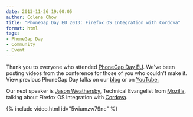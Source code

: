 ```yaml
---
date: 2013-11-26 19:00:05
author: Colene Chow
title: "PhoneGap Day EU 2013: Firefox OS Integration with Cordova"
format: html
tags:
- PhoneGap Day
- Community
- Event
---
```


Thank you to everyone who attended [PhoneGap Day EU](http://pgday.phonegap.com/eu2013). We've been posting videos from the conference for those of you who couldn't make it. View previous PhoneGap Day talks on our [blog](http://phonegap.com/blog/tag/phonegap-day/) or on [YouTube.](http://youtube.com/phonegap)

Our next speaker is [Jason Weathersby](http://twitter.com/JasonWeathersby), Technical Evangelist from [Mozilla](http://mozilla.org), talking about Firefox OS Integration with [Cordova](http://cordova.io).

{% include video.html id="5wiumzw79nc" %}
